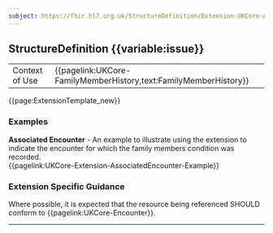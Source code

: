 ```yaml
---
subject: https://fhir.hl7.org.uk/StructureDefinition/Extension-UKCore-AssociatedEncounter
---
```

## StructureDefinition {{variable:issue}}

<table id="addToTranspose">
<tr><td>Context of Use</td>
<td>{{pagelink:UKCore-FamilyMemberHistory,text:FamilyMemberHistory}}</td>
</tr>
</table>

{{page:ExtensionTemplate_new}}

<div id="Examples" class="tabcontent">
  <h3>Examples</h3>
  <b>Associated Encounter</b> - An example to illustrate using the extension to indicate the encounter for which the family members condition was recorded.<br>
{{pagelink:UKCore-Extension-AssociatedEncounter-Example}}
</div>

<h3 id="guidance-associatedencounter">Extension Specific Guidance</h3>

Where possible, it is expected that the resource being referenced SHOULD conform to {{pagelink:UKCore-Encounter}}.

---
